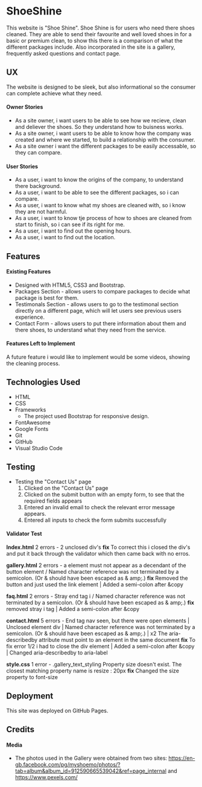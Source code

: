 # ShoeShine

This website is "Shoe Shine". Shoe Shine is for users who need there shoes cleaned. They are able to send their favourite and well loved shoes in for a basic or premium clean, to show this there is a comparison of what the different packages include. Also incorporated in the site is a gallery, frequently asked questions and contact page. 
 
## UX
 
  The website is designed to be sleek, but also informational so the consumer can complete achieve what they need. 

#### Owner Stories

- As a site owner, i want users to be able to see how we recieve, clean and deliever the shoes. So they understand how to buisness works.
- As a site owner, i want users to be able to know how the company was created and where we started, to build a relationship with the consumer.
- As a site owner i want the different packages to be easily accessable, so they can compare.

#### User Stories

- As a user, i want to know the origins of the company, to understand there background.
- As a user, i want to be able to see the different packages, so i can compare.
- As a user, i want to know what my shoes are cleaned with, so i know they are not harmful.
- As a user, i want to know tje process of how to shoes are cleaned from start to finish, so i can see if its right for me.
- As a user, i want to find out the opening hours.
- As a user, i want to find out the location.

## Features

#### Existing Features

- Designed with HTML5, CSS3 and Bootstrap.
- Packages Section - allows users to compare packages to decide what package is best for them.
- Testimonals Section - allows users to go to the testimonal section directly on a different page, which will let users see previous users experience.
- Contact Form - allows users to put there information about them and there shoes, to understand what they need from the service.

#### Features Left to Implement

A future feature i would like to implement would be some videos, showing the cleaning process. 

## Technologies Used

- HTML 
- CSS
- Frameworks
  - The project used Bootstrap for responsive design.
- FontAwesome
- Google Fonts
- Git
- GitHub
- Visual Studio Code

## Testing

- Testing the "Contact Us" page
   1. Clicked on the "Contact Us" page
   2. Clicked on the submit button with an empty form, to see that the required fields appears
   3. Entered an invalid email to check the relevant error message appears.
   4. Entered all inputs to check the form submits successfully


#### Validator Test

**Index.html**
2 errors - 2 unclosed div's
**fix**
 To correct this i closed the div's and put it back through the validator which then came back with no erros.

**gallery.html** 
2 errors - a element must not appear as a decendant of the button element / Named character reference was not terminated by a semicolon. (Or & should have been escaped as & amp;.)
**fix** 
Removed the button and just used the link element | Added a semi-colon after &copy 

**faq.html**
2 errors - Stray end tag i / Named character reference was not terminated by a semicolon. (Or & should have been escaped as & amp;.)
**fix**
removed stray i tag | Added a semi-colon after &copy

**contact.html**
5 errors -  End tag nav seen, but there were open elements | Unclosed element div | Named character reference was not terminated by a semicolon. (Or & should have been escaped as & amp;.) | x2 The aria-describedby attribute must point to an element in the same document
**fix**
To fix error 1/2 i had to close the div element | Added a semi-colon after &copy | Changed aria-describedby to aria-label

**style.css**
1 error - .gallery_text_styling	Property size doesn't exist. The closest matching property name is resize : 20px
**fix**
Changed the size property to font-size

## Deployment

This site was deployed on GitHub Pages.

## Credits

#### Media

* The photos used in the Gallery were obtained from two sites: https://en-gb.facebook.com/pg/myshoemo/photos/?tab=album&album_id=912590665539042&ref=page_internal and https://www.pexels.com/